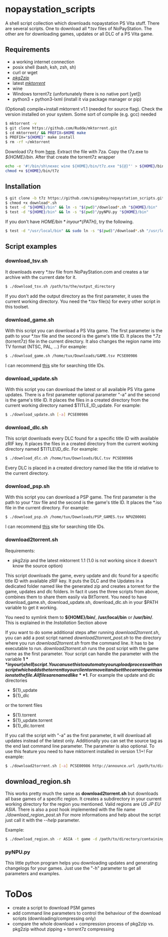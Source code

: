 # nopaystation\_scripts

A shell script collection which downloads nopaystation PS Vita stuff.
There are several scripts. One to download all \*.tsv files of NoPayStation. The other are for downloading games, updates or all DLC of a PS Vita game.

## Requirements
* a working internet connection
* posix shell (bash, ksh, zsh, sh)
* curl or wget
* [*pkg2zip*](https://github.com/mmozeiko/pkg2zip)
* latest [*mktorrent*](https://github.com/Rudde/mktorrent)
* wine
* Windows torrent7z (unfortunately there is no native port [yet])
* python3 + python3-lxml (install it via package manager or pip)

(Optional) compile+install mktorrent v1.1 (needed for source flag).
Check the version installed on your system. Some sort of compile (e.g. gcc) needed
```bash
$ mktorrent -v
$ git clone https://github.com/Rudde/mktorrent.git
$ cd mktorrent/ && PREFIX=$HOME make
$ PREFIX="${HOME}" make install
$ rm -rf ~/mktorrent
```

Download t7z from [here](https://sourceforge.net/projects/t7z/files/t7z/0.9.2/).
Extract the file with 7za.
Copy the t7z.exe to *${HOME}/bin*.
After that create the torrent7z wrapper
```bash
echo -e '#!/bin/sh\nexec wine ${HOME}/bin/t7z.exe "${@}"' > ${HOME}/bin/t7z
chmod +x ${HOME}/bin/t7z
```

## Installation
```bash
$ git clone -b t7z https://github.com/sigmaboy/nopaystation_scripts.git && cd nopaystation_scripts
$ chmod +x download*.sh
$ test -d "${HOME}/bin" && ln -s "$(pwd)"/download*.sh "${HOME}/bin"
$ test -d "${HOME}/bin" && ln -s "$(pwd)"/pyNPU.py "${HOME}/bin"
```
If you don't have *${HOME}/bin* in your *${PATH}*, try the following.
```bash
$ test -d "/usr/local/bin" && sudo ln -s "$(pwd)"/download*.sh "/usr/local/bin/"
```

## Script examples

### download\_tsv.sh
It downloads every \*.tsv file from NoPayStation.com and creates a tar archive with the current date for it.
```bash
$ ./download_tsv.sh /path/to/the/output_directory
```
If you don't add the output directory as the first parameter, it uses the current working directory.
You need the \*.tsv file(s) for every other script in this toolset.

### download\_game.sh
With this script you can download a PS Vita game.
The first parameter is the path to your \*.tsv file and the second is the game's title ID.
It places the \*.7z (torrent7z) file in the current directory.
It also changes the region name into TV format (NTSC, PAL, ...)
For example:
```bash
$ ./download_game.sh /home/tux/Downloads/GAME.tsv PCSE00986
```
I can recommend [this](http://renascene.com/psv/) site for searching title IDs.

### download\_update.sh
With this script you can download the latest or all available PS Vita game updates.
There is a  first parameter optional parameter "-a" and the second is the game's title ID.
It places the files in a created directory from the current working directory named $TITLE\_ID\_update.
For example:
```bash
$ ./download_update.sh [-a] PCSE00986
```

### download\_dlc.sh
This script downloads every DLC found for a specific title ID with available zRIF key.
It places the files in a created directory from the current working directory named $TITLE\ID\_dlc.
For example:
```bash
$ ./download_dlc.sh /home/tux/Downloads/DLC.tsv PCSE00986
```
Every DLC is placed in a created directory named like the title id relative to the current directory.

### download\_psp.sh
With this script you can download a PSP game.
The first parameter is the path to your \*.tsv file and the second is the game's title ID.
It places the \*.iso file in the current directory.
For example:
```bash
$ ./download_psp.sh /home/tux/Downloads/PSP_GAMES.tsv NPUZ00001
```
I can recommend [this](http://renascene.com/psp/) site for searching title IDs.

### download2torrent.sh
Requirements:
* pkg2zip and the latest mktorrent 1.1
  (1.0 is not working since it doesn't know the source option)

This script downloads the game, every update and dlc found for a specific title ID with available zRIF key.
It puts the DLC and the Updates in a dedicated folder named like the generated zip and creates a torrent for the game, updates and dlc folders.
In fact it uses the three scripts from above, combines them to share them easily via BitTorrent. You need to have download\_game.sh, download\_update.sh, download\_dlc.sh in your $PATH variable to get it working.

You need to symlink them to **${HOME}/bin/**, **/usr/local/bin** or **/usr/bin/**.
This is explained in the *Installation* Section above

If you want to do some additional steps after running *download2torrent.sh*, you can add a post script named *download2torrent_post.sh* to the directory where you run *download2torrent.sh* from the command line.
It has to be executable to run. *download2torrent.sh* runs the post script with the game name as the first parameter.
Your script can handle the parameter with the variable **$1** in your (shell) script.
You can use this to automate your upload process with an script which adds the torrent to your client or move it and
set the correct permissions to the file.
All files are named like **$1**.
For example the update and dlc directories
* ${1}_update
* ${1}_dlc

or the torrent files
* ${1}.torrent
* ${1}_update.torrent
* ${1}_dlc.torrent

If you call the script with "-a" as the first parameter, it will download all updates instead of the latest only. Additionally you can set the source tag as the end last command line parameter. The <SOURCE> parameter is also optional.
To use this feature you need to have mktorrent installed in version 1.1+!
For example:
```bash
$ ./download2torrent.sh [-a] PCSE00986 http://announce.url /path/to/directory/containing/the/tsv/files <SOURCE>
```

## download\_region.sh
This works pretty much the same as **download2torrent.sh** but downloads all base games of a specific region.
It creates a subdirectory in your current working directory for the region you mentioned. Valid regions are *US* *JP* *EU* *ASIA*.
There is also a post hook implemented with the file name *./download_region_post.sh*
For more informations and help about the script just call it with the *--help* parameter.

Example:
```bash
$ ./download_region.sh -r ASIA -t game -d /path/to/directory/containing/the/tsv/files [-c http://announce.url] [-s <SOURCE>] [-a]
```

### pyNPU.py
This little python program helps you downloading updates and generating changelogs for your games.
Just use the "-h" parameter to get all parameters and examples.

# ToDos
* create a script to download PSM games
* add command line parameters to control the behaviour of the download scripts (downloading/compressing only)
* compare the whole download + compression process of pkg2zip vs. pkg2zip without zipping + torrent7z compressing
